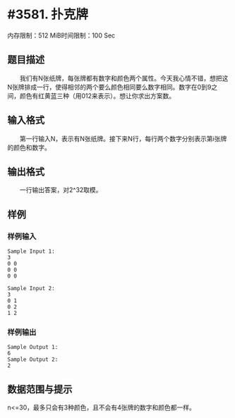 # #3581. 扑克牌

内存限制：512 MiB时间限制：100 Sec

## 题目描述

　　我们有N张纸牌，每张牌都有数字和颜色两个属性。今天我心情不错，想把这N张牌排成一行，使得相邻的两个要么颜色相同要么数字相同。数字在0到9之间，颜色有红黄蓝三种（用012来表示）。想让你求出方案数。

## 输入格式

　　第一行输入N，表示有N张纸牌。接下来N行，每行两个数字分别表示第i张牌的颜色和数字。

## 输出格式

　　一行输出答案，对2^32取模。

## 样例

### 样例输入

    
    Sample Input 1:
    3
    0 0
    0 0
    0 0
    
    Sample Input 2:
    3
    0 1
    0 2
    1 2
    
    

### 样例输出

    
    Sample Output 1:
    6
    Sample Output 2:
    2
    
    

## 数据范围与提示

n<=30，最多只会有3种颜色，且不会有4张牌的数字和颜色都一样。

